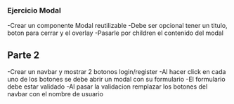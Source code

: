 ### Ejercicio Modal
-Crear un componente Modal reutilizable
-Debe ser opcional tener un titulo, boton para cerrar y el overlay
-Pasarle por children el contenido del modal

## Parte 2
-Crear un navbar y mostrar 2 botonos  login/register
-Al hacer click en cada uno de los botones se debe abrir un modal con su 
formulario
-El formulario debe estar validado
-Al pasar la validacion remplazar los botones del navbar con el nombre de 
usuario
##